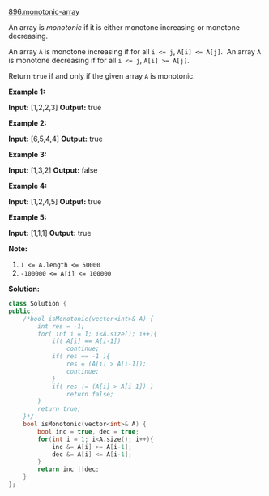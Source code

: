 [896.monotonic-array](https://leetcode.com/problems/monotonic-array/)  

An array is _monotonic_ if it is either monotone increasing or monotone decreasing.

An array `A` is monotone increasing if for all `i <= j`, `A[i] <= A[j]`.  An array `A` is monotone decreasing if for all `i <= j`, `A[i] >= A[j]`.

Return `true` if and only if the given array `A` is monotonic.

**Example 1:**

**Input:** \[1,2,2,3\]
**Output:** true

**Example 2:**

**Input:** \[6,5,4,4\]
**Output:** true

**Example 3:**

**Input:** \[1,3,2\]
**Output:** false

**Example 4:**

**Input:** \[1,2,4,5\]
**Output:** true

**Example 5:**

**Input:** \[1,1,1\]
**Output:** true

**Note:**

1.  `1 <= A.length <= 50000`
2.  `-100000 <= A[i] <= 100000`  



**Solution:**  

```cpp
class Solution {
public:
    /*bool isMonotonic(vector<int>& A) {
        int res = -1;
        for( int i = 1; i<A.size(); i++){
            if( A[i] == A[i-1])
                continue;
            if( res == -1 ){
                res = (A[i] > A[i-1]);
                continue;
            }
            if( res != (A[i] > A[i-1]) )
                return false;
        }
        return true;
    }*/
    bool isMonotonic(vector<int>& A) {
        bool inc = true, dec = true;
        for(int i = 1; i<A.size(); i++){
            inc &= A[i] >= A[i-1];
            dec &= A[i] <= A[i-1];
        }
        return inc ||dec;
    }
};
```
      
